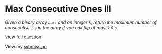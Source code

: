 # **Max Consecutive Ones III**

_Given a binary array `nums` and an integer `k`, return the maximum number of consecutive `1`'s in the array if you can flip at most `k` `0`'s._

View full [question](https://leetcode.com/problems/max-consecutive-ones-iii?envType=study-plan-v2&envId=leetcode-75)

View my [submission](https://leetcode.com/problems/max-consecutive-ones-iii/submissions/1482591994)
